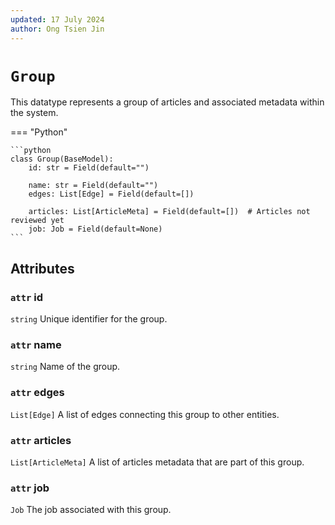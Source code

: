 ```yaml
---
updated: 17 July 2024
author: Ong Tsien Jin
---
```


# `Group`

This datatype represents a group of articles and associated metadata within the system.

=== "Python"

    ```python
    class Group(BaseModel):
        id: str = Field(default="")

        name: str = Field(default="")
        edges: List[Edge] = Field(default=[])

        articles: List[ArticleMeta] = Field(default=[])  # Articles not reviewed yet
        job: Job = Field(default=None)
    ```

## Attributes

### `attr` id

`string` Unique identifier for the group.

### `attr` name

`string` Name of the group.

### `attr` edges

`List[Edge]` A list of edges connecting this group to other entities.

### `attr` articles

`List[ArticleMeta]` A list of articles metadata that are part of this group.

### `attr` job

`Job` The job associated with this group.
